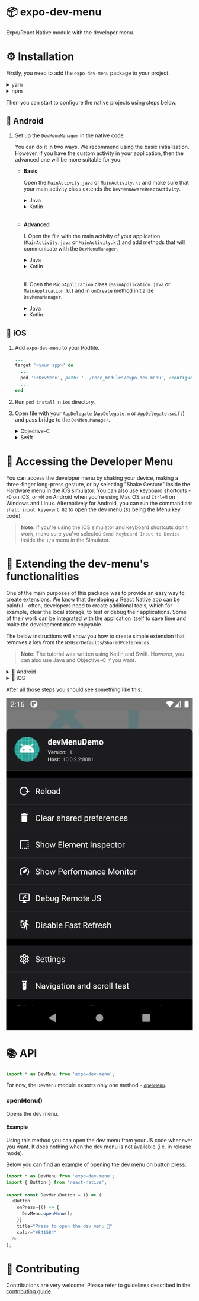 # 📦 expo-dev-menu

Expo/React Native module with the developer menu.

# ⚙️ Installation

Firstly, you need to add the `expo-dev-menu` package to your project.

<details>
<summary>yarn</summary>

```bash
yarn add expo-dev-menu
```

</details>

<details>
<summary>npm</summary>

```bash
npm install expo-dev-menu
```

</details>

Then you can start to configure the native projects using steps below.

## 🤖 Android

1.  Set up the `DevMenuManager` in the native code.

    You can do it in two ways. We recommend using the basic initialization. However, if you have the custom activity in your application, then the advanced one will be more suitable for you.

    - **Basic**

      Open the `MainActivity.java` or `MainActivity.kt` and make sure that your main activity class extends the `DevMenuAwareReactActivity`.

        <details>
        <summary>Java</summary>

      ```java
      ...
      // You need to import the `DevMenuAwareReactActivity` class
      import expo.modules.devmenu.react.DevMenuAwareReactActivity;
      ...

      // Make sure that the `MainActivity` extends the `DevMenuAwareReactActivity` class not the `ReactActivity`
      public class MainActivity extends DevMenuAwareReactActivity {
        ...
      }
      ```

        </details>
        <details>
        <summary>Kotlin</summary>

      ```kotlin
      ...
      // You need to import the `DevMenuAwareReactActivity` class
      import expo.modules.devmenu.react.DevMenuAwareReactActivity;
      ...

      // Make sure that the `MainActivity` extends the `DevMenuAwareReactActivity` class not the `ReactActivity`
      class MainActivity : DevMenuAwareReactActivity() {
        ...
      }
      ```

      </details>

      <br/>

    - **Advanced**


      I. Open the file with the main activity of your application (`MainActivity.java` or `MainActivity.kt`) and add methods that will communicate with the `DevMenuManager`.

      <details>
      <summary>Java</summary>

      ```java
      ...
      // Add those imports.
      import android.view.KeyEvent;
      import android.view.MotionEvent;

      import expo.modules.devmenu.DevMenuManager;
      ...

      public class MainActivity extends ReactActivity {
        ...
        // A function which sends the touch events to the dev menu.
        @Override
        public boolean dispatchTouchEvent(MotionEvent ev) {
          DevMenuManager.INSTANCE.onTouchEvent(ev);
          return super.dispatchTouchEvent(ev);
        }

        // A function which handles the key commands.
        @Override
        public boolean onKeyUp(int keyCode, KeyEvent event) {
          return DevMenuManager.INSTANCE.onKeyEvent(keyCode, event) || super.onKeyUp(keyCode, event);
        }
      }
      ```

      </details>

      <details>
      <summary>Kotlin</summary>

      ```kotlin
      ...
      // Add those imports.
      import android.view.KeyEvent;
      import android.view.MotionEvent;

      import expo.modules.devmenu.DevMenuManager;
      ...

      class MainActivity : ReactActivity() {
        ...
        // A function which sends the touch events to the dev menu.
        override fun dispatchTouchEvent(ev: MotionEvent?): Boolean {
          DevMenuManager.onTouchEvent(ev)
          return super.dispatchTouchEvent(ev)
        }

        // A function which handles the key commands.
        override fun onKeyUp(keyCode: Int, event: KeyEvent): Boolean {
          return DevMenuManager.onKeyEvent(keyCode, event) || super.onKeyUp(keyCode, event)
        }
      }
      ```

      </details>


      <br/>

      II. Open the `MainApplication` class (`MainApplication.java` or `MainApplication.kt`) and in `onCreate` method initialize `DevMenuManager`.

      <details>
      <summary>Java</summary>

      ```java
      ...
      public class MainApplication extends Application implements ReactApplication {
        ...
        @Override
        public void onCreate() {
          ...
          DevMenuManager.INSTANCE.initializeWithReactNativeHost(getReactNativeHost());
        }
      }
      ```

      </details>


      <details>
      <summary>Kotlin</summary>

      ```kotlin
      ...
      public class MainApplication : Application(), ReactApplication {
        ...
        override fun onCreate() {
          ...
          DevMenuManager.initializeWithReactNativeHost(reactNativeHost);
        }
      }
      ```

      </details>

## 🍏 iOS

1. Add `expo-dev-menu` to your Podfile.


      ```ruby
      ...
      target '<your app>' do
        ...
        pod 'EXDevMenu', path: '../node_modules/expo-dev-menu', :configurations => :debug
        ...
      end
      ```

2. Run `pod install` in `ios` directory.
3. Open file with your `AppDelegate` (`AppDelegate.m` or `AppDelegate.swift`) and pass bridge to the `DevMenuManager`.

      <details>
      <summary>Objective-C</summary>

   ```objc
   ...
   // Firstly, you need to import EXDevMenu package.
   #if defined(EX_DEV_MENU_ENABLED)
   @import EXDevMenu;
   #endif
   ...

   @implementation AppDelegate
   ...
   - (BOOL)application:(UIApplication *)application didFinishLaunchingWithOptions:(NSDictionary *)launchOptions
   {
     ...
     RCTBridge *bridge = [[RCTBridge alloc] initWithDelegate:self launchOptions:launchOptions];
     RCTRootView *rootView = [[RCTRootView alloc] initWithBridge:bridge
                                                      moduleName:@"devMenuDemo"
                                               initialProperties:nil];
     // Add those lines only if you aren't using the dev-launcher.
     #if defined(EX_DEV_MENU_ENABLED)
     [DevMenuManager configureWithBridge:bridge];
     #endif
   }
   @end
   ```

      </details>

      <details>
      <summary>Swift</summary>

   ```swift
   ...
   // Firstly, you need to import EXDevMenu package.
   #if EX_DEV_MENU_ENABLED
   @import EXDevMenu
   #endif
   ...

   @UIApplicationMain
   class AppDelegate: UMAppDelegateWrapper {
     override func application(_ application: UIApplication, didFinishLaunchingWithOptions launchOptions: [UIApplication.LaunchOptionsKey: Any]?) -> Bool {
       ...

       if let bridge = RCTBridge(delegate: self, launchOptions: launchOptions) {
         ...
         // Add those lines.
         #if EX_DEV_MENU_ENABLED
         DevMenuManager.configure(withBridge: bridge)
         #endif
       }

       ...
     }
   }
   ```

      </details>

# 📂 Accessing the Developer Menu

You can access the developer menu by shaking your device, making a three-finger long-press gesture, or by selecting "Shake Gesture" inside the Hardware menu in the iOS simulator. You can also use keyboard shortcuts - `⌘D` on iOS, or `⌘M` on Android when you're using Mac OS and `Ctrl+M` on Windows and Linux. Alternatively for Android, you can run the command `adb shell input keyevent 82` to open the dev menu (`82` being the Menu key code).

> **Note:** if you're using the iOS simulator and keyboard shortcuts don't work, make sure you've selected `Send Keyboard Input to Device` inside the `I/O` menu in the Simulator.

# 💪 Extending the dev-menu's functionalities

One of the main purposes of this package was to provide an easy way to create extensions. We know that developing a React Native app can be painful - often, developers need to create additional tools, which for example, clear the local storage, to test or debug their applications. Some of their work can be integrated with the application itself to save time and make the development more enjoyable.

The below instructions will show you how to create simple extension that removes a key from the `NSUserDefaults`/`SharedPreferences`.

> **Note:** The tutorial was written using Kotlin and Swift. However, you can also use Java and Objective-C if you want.

  <details>
  <summary>🤖 Android</summary>

1. Create a class which extends the `ReactContextBaseJavaModule` and implements the `DevMenuExtensionInterface`.

   ```kotlin
   // CustomDevMenuExtension.kt
   package com.devmenudemo.customdevmenuextension

   import com.facebook.react.bridge.ReactApplicationContext
   import com.facebook.react.bridge.ReactContextBaseJavaModule
   import expo.interfaces.devmenu.DevMenuExtensionInterface
   import expo.interfaces.devmenu.items.DevMenuItem

   class CustomDevMenuExtension(reactContext: ReactApplicationContext)
     : ReactContextBaseJavaModule(reactContext),
       DevMenuExtensionInterface {

     override fun getName() = "CustomDevMenuExtension" // here you can provide name for your extension

     override fun devMenuItems(): List<DevMenuItem>? {
       // Firstly, create a function which will be called when the user presses the button.
       val clearSharedPreferencesOnPress: () -> Unit = {
         reactApplicationContext
           .getSharedPreferences("your.shared.preferences", MODE_PRIVATE)
           .edit()
           .apply {
             remove("key_to_remove")
             Log.i("CustomDevMenuExt", "Remove key from SharedPreferences")
             apply()
           }
       }

       // Then, create `DevMenuAction` object.
       val clearSharedPreferences = DevMenuAction(
         actionId = "clear_shared_preferences", // This string identifies your custom action. Make sure that it's unique.
         action = clearSharedPreferencesOnPress
       ).apply {
         label = { "Clear shared preferences" } // This string will be displayed in the dev menu.
         glyphName = { "delete" } // This is a icon name used to present your action. You can use any icon from the `MaterialCommunityIcons`.
         importance = DevMenuItemImportance.HIGH.value // This value tells the dev-menu in which order the actions should be rendered.
         keyCommand = KeyCommand(KeyEvent.KEYCODE_S) // You can associate key commend with your action.
       }

       // Return created object. Note: you can register multiple actions if you want.
       return listOf(clearSharedPreferences)
     }
   }
   ```

2. Create a react native package class for the extension.

   ```kotlin
   // CustomDevMenuExtensionPackage.kt
   package com.devmenudemo.customdevmenuextension

   import android.view.View
   import com.facebook.react.ReactPackage
   import com.facebook.react.bridge.ReactApplicationContext
   import com.facebook.react.uimanager.ReactShadowNode
   import com.facebook.react.uimanager.ViewManager

   class CustomDevMenuExtensionPackage : ReactPackage {
       override fun createNativeModules(reactContext: ReactApplicationContext) = listOf(
           CustomDevMenuExtension(reactContext) // here you need to export your custom extension
       )

       override fun createViewManagers(reactContext: ReactApplicationContext): List<ViewManager<View, ReactShadowNode<*>>> = listOf()

   }
   ```

3. Go to `MainApplication` (`MainApplication.java` or `MainApplication.kt`) and register created package.

   ```java
   // MainApplication.java

   // You need to import your custom package.
   import com.devmenudemo.customdevmenuextension.CustomDevMenuExtensionPackage; // the package can be different in your case

   ...
   public class MainApplication extends Application implements ReactApplication {
     ...

     @Override
     protected List<ReactPackage> getPackages() {
       List<ReactPackage> packages = new PackageList(this).getPackages();

       // Add this line.
       packages.add(new CustomDevMenuExtensionPackage());

       return packages;
     }
   }
   ```

  </details>

  <details>
  <summary>🍏 iOS</summary>

1. Create a Swift class which implements `DevMenuExtensionProtocol` for your extension.

   ```swift
   // CustomDevMenuExtension.swift
   import EXDevMenuInterface

   @objc(CustomDevMenuExtension)
   open class CustomDevMenuExtension: NSObject, RCTBridgeModule, DevMenuExtensionProtocol {
     public static func moduleName() -> String! {
       return "CustomDevMenuExtension" // here you can provide name for your extension
     }

     @objc
     open func devMenuItems() -> [DevMenuItem]? {
       // Firstly, create a function which will be called when the user presses the button.
       let clearNSUserDefaultsOnPress = {
         let prefs = UserDefaults.standard
         prefs.removeObject(forKey: "key_to_remove")
       }

       let clearNSUserDefaults = DevMenuAction(
         withId: "clear_nsusersdefaults", // This string identifies your custom action. Make sure that it's unique.
         action: clearNSUserDefaultsOnPress
       )

       clearNSUserDefaults.label = { "Clear NSUserDefaults" } // This string will be displayed in the dev menu.
       clearNSUserDefaults.glyphName = { "delete" } // This is a icon name used to present your action. You can use any icon from the `MaterialCommunityIcons`.
       clearNSUserDefaults.importance = DevMenuItem.ImportanceHigh // This value tells the dev-menu in which order the actions should be rendered.
       clearNSUserDefaults.registerKeyCommand(input: "p", modifiers: .command) // You can associate key commend with your action.

       // Return created object. Note: you can register multiple actions if you want.
       return [clearNSUserDefaults]
     }
   }
   ```

   > **Note:** if you don't use Swift in your project earlier, you need to create bridging header. For more information, checks [importing objective-c into swift](https://developer.apple.com/documentation/swift/imported_c_and_objective-c_apis/importing_objective-c_into_swift).

2. Create a `.m` file to integrate Swift class with react native and add the following lines.

   ```objc
   // CustomDevMenuExtension.m

   #import <React/RCTBridgeModule.h>

   @interface RCT_EXTERN_REMAP_MODULE(CustomDevMenuExtensionObjc, CustomDevMenuExtension, NSObject)
   @end
   ```

3. Add the following line into the bridging header.

   ```objc
   #import <React/RCTBridgeModule.h>
   ```

  </details>

After all those steps you should see something like this:

![Final result](custom_dev_menu_extension_example.png)

# 📚 API

```js
import * as DevMenu from 'expo-dev-menu';
```

For now, the `DevMenu` module exports only one method - [`openMenu`](#openmenu).

### openMenu()

Opens the dev menu.

#### Example

Using this method you can open the dev menu from your JS code whenever you want. It does nothing when the dev menu is not available (i.e. in release mode).

Below you can find an example of opening the dev menu on button press:

```js
import * as DevMenu from 'expo-dev-menu';
import { Button } from 'react-native';

export const DevMenuButton = () => (
  <Button
    onPress={() => {
      DevMenu.openMenu();
    }}
    title="Press to open the dev menu 🚀"
    color="#841584"
  />
);
```

# 👏 Contributing

Contributions are very welcome! Please refer to guidelines described in the [contributing guide](https://github.com/expo/expo#contributing).
